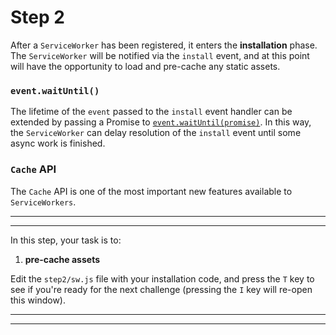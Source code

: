 # Step 2

After a `ServiceWorker` has been registered, it enters the **installation** phase. The `ServiceWorker` will be notified via the `install` event, and at this point will have the opportunity to load and pre-cache any static assets.

### `event.waitUntil()`

The lifetime of the `event` passed to the `install` event handler can be extended by passing a Promise to [`event.waitUntil(promise)`](https://developer.mozilla.org/en-US/docs/Web/API/ExtendableEvent/waitUntil). In this way, the `ServiceWorker` can delay resolution of the `install` event until some async work is finished.

### `Cache` API

The `Cache` API is one of the most important new features available to `ServiceWorkers`.

---
---

In this step, your task is to:

1. **pre-cache assets**

Edit the `step2/sw.js` file with your installation code, and press the `T` key to see if you're ready for the next challenge (pressing the `I` key will re-open this window).

---
---